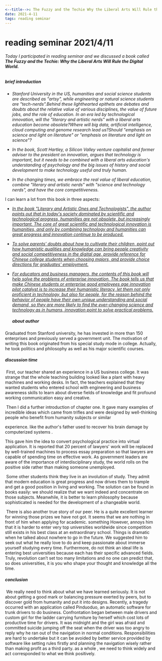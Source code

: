 ```yaml
---
<--title-->: The Fuzzy and the Techie Why the Liberal Arts Will Rule the Digital World
date: 2021-4-11
tags: reading seminar
---
```

# reading seminar 2021/4/11 

######           Today I participated in reading seminar and we discussed a book called **The Fuzzy and the Techie: Why the Liberal Arts Will Rule the Digital World.**

##### brief introduction 

 - *Stanford University in the US, humanities and social science students are described as "artsy", while engineering or natural science students are "tech-nerds".Behind these lighthearted epithets are debates and doubts about the relative value of various disciplines, the value of future jobs, and the role of education.
In an era led by technological innovation, will the "literary and artistic nerds" with a liberal arts education become obsolete?Where will big data, artificial intelligence, cloud computing and genome research lead us?Should "emphasis on science and light on literature" or "emphasis on literature and light on science"?*

-  *In the book, Scott Hartley, a Silicon Valley venture capitalist and former adviser to the president on innovation, argues that technology is important, but it needs to be combined with a liberal arts education's understanding of psychology and the big issues of history and social development to make technology useful and truly human.*


-  *In the changing times, we embrace the real value of liberal education, combine "literary and artistic nerds" with "science and technology nerds", and have the core competitiveness.*



I can learn a lot from this book in three aspects:

- <u>*In the book "Literary and Artistic Ones and Technologists", the author points out that in today's society dominated by scientific and technological progress, humanities are not obsolete, but increasingly important. The core of great scientific and technological innovation is humanities, and only by combining technology and humanities can great progress and innovation continue to be produced.*</u>

- <u>*To solve parents' doubts about how to cultivate their children, point out how humanistic qualities and knowledge can bring people creativity and social competitiveness in the digital age, provide reference for Chinese college students when choosing majors, and provide choice directions for graduates' employment.*</u>

- <u>*For educators and business managers, the contents of this book will help solve the problems of enterprise innovation. The book tells us that make Chinese students or enterprise good employees age innovation pilot catalyst is to increase their humanistic literacy, let them not only proficient in technology, but also for people, for the reason behind the behavior of people have their own unique understanding and social demand, so they are more likely to find the ever-changing science and technology as in humans, innovation point to solve practical problems.*</u>

   ##### about author

Graduated from Stanford university, he has invested in more than 150 enterprises and previously served a government unit. The motivation of writing this book originated from his special study mode in college. Actually, he took politics and philosophy as well as his major scientific courses.

#####         discussion time

​        First, our teacher shared an experience in a US business college. It was strange that the whole teaching building looked like a plant with heavy machines and working desks. In fact, the teachers explained that they wanted students who entered school with engineering and business awareness skills to learn about diverse fields of knowledge and fit profound working communication easy and creative.

​         Then I did a further introduction of chapter one. It gave many examples of incredible ideas which came from trifles and were designed by well-thinking people who benefit from humanity subjects or similar   

experience. like the author's father used to recover his brain damage by computerized systems . 

This gave him the idea to convert psychological practice into virtual application. It is reported that 20 percent of lawyers' work will be replaced by well-trained machines to process essay preparation so that lawyers are capable of spending time on effective work. As government leaders are aware of the importance of interdisciplinary study, the world rolls on the positive side rather than making someone unemployed.

​        Some other students think they live in an involution of study. They admit that modern education is great progress and now drives them to trample and get a good position in living and working. The solution can be found in books easily: we should realize that we want indeed and concentrate on those subjects. Meanwhile, it is better to learn philosophy because sophisticated is needed for the development of a changeable world.

​          There is also another true story of our peer. He is a quite excellent learner for winning those prizes we have not got. It seems that we are nothing in front of him when applying for academic. something However, annoys him that it is harder to enter very top universities worldwide since competition still exists in his best class at an extraordinary school. Things is dramatic when he talked about nowhere to go in the future. We suggested him to seek out what he really love to do and keep passionate about immerse yourself studying every time. Furthermore, do not think an ideal life is entering best universities because each has their specific advanced fields. Truly, revolution can’t set too many limitations and no one can predict that, so does universities, it is you who shape your thought and knowledge all the time.

#####           conclusion

​         We really need to think about what we have learned seriously. It is not about getting a good mark or balancing pressure exerted by peers, but to discover gold from humanity and put it into designs. Recently, a tragedy occurred with an application called Pinduoduo, an automatic software for trunk drivers to do business. Confrontation began between male drivers and custom girl for the ladder carrying furniture by herself which cost lots of productive time for drivers. It was midnight and the girl was afraid and committed suicide jumping off the seat when the driver was too angry to reply why he ran out of the navigation in normal conditions. Responsibilities are hard to undertake but it can be avoided by better service provided by software like setting rules firstly and planning the navigation wisely rather than making profit as a third party. as a whole , we need to think widely and act corresponded to what we think positively. 